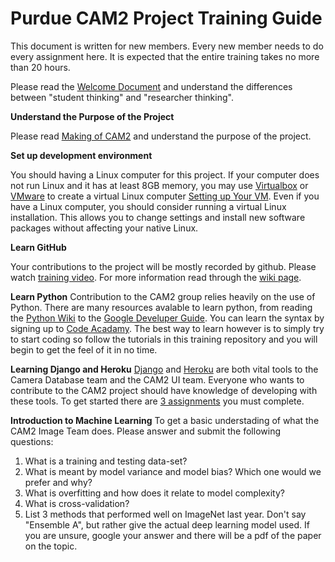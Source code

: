 # Purdue CAM2 Project Training Guide

This document is written for new members. Every new member needs to do every assignment here. 
It is expected that the entire training takes no more than 20 hours.

Please read the [Welcome Document](https://docs.google.com/document/d/1exaJDYxN_hc9c_pgZlogo75A3Qo58ppXv6uyqHY2-28/edit?usp=sharing)
and understand the differences between "student thinking" and "researcher thinking".

**Understand the Purpose of the Project**

Please read [Making of CAM2](https://engineering.purdue.edu/HELPS/Publications/papers/GlobalSIP2015.pdf) and understand the purpose of the project.

**Set up development environment**

You should having a Linux computer for this project. If your computer does not run Linux and it has at least 8GB memory, 
you may use [Virtualbox](https://www.virtualbox.org/wiki/Downloads) or 
[VMware](http://www.vmware.com/products/player/playerpro-evaluation.html) to create a virtual Linux computer 
[Setting up Your VM](https://github.com/PurdueCAM2Project/Training/wiki/Setting-Up-a-Ubuntu-VM). Even if you have a Linux computer, you
should consider running a virtual Linux installation. This allows you to change settings and install new software packages without
affecting your native Linux.

**Learn GitHub**

Your contributions to the project will be mostly recorded by github. Please watch [training video](https://www.youtube.com/playlist?list=PL_DUEaCnbkZCI8IMXYVhYGupSHjPVBY1i). For more information read through the [wiki page](https://github.com/PurdueCAM2Project/Training/wiki/%5BGuide%5D-Git-and-GitHub).

**Learn Python**
Contribution to the CAM2 group relies heavily on the use of Python. There are many resources avalable to learn python, from reading the [Python Wiki](https://wiki.python.org/moin/BeginnersGuide) to the [Google Develuper Guide](https://developers.google.com/edu/python/introduction). You can learn the syntax by signing up to [Code Acadamy](https://www.codecademy.com/learn/python). The best way to learn however is to simply try to start coding so follow the tutorials in this training repository and you will begin to get the feel of it in no time.

**Learning Django and Heroku**
[Django](https://developer.mozilla.org/en-US/docs/Learn/Server-side/Django/Introduction) and [Heroku](https://www.heroku.com/) are both vital tools to the Camera Database team and the CAM2 UI team. Everyone who wants to contribute to the CAM2 project should have knowledge of developing with these tools. To get started there are [3 assignments](https://github.com/PurdueCAM2Project/Training/wiki/Django-and-Heroku-Assignment) you must complete.

**Introduction to Machine Learning**
To get a basic understading of what the CAM2 Image Team does. Please answer and submit the following questions:

1. What is a training and testing data-set?
2. What is meant by model variance and model bias? Which one would we prefer and why?
3. What is overfitting and how does it relate to model complexity? 
4. What is cross-validation?
5. List 3 methods that performed well on ImageNet last year. Don't say "Ensemble A", but rather give the actual deep learning model used. If you are unsure, google your answer and there will be a pdf of the paper on the topic.
